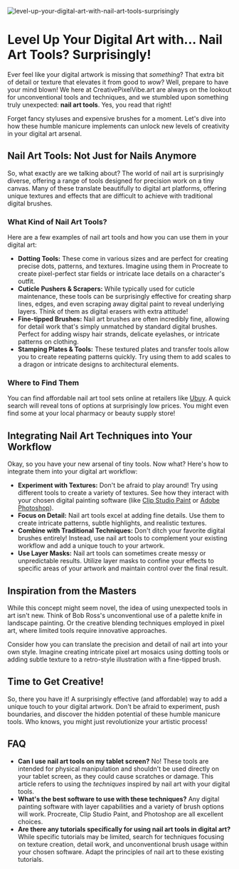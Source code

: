 ![level-up-your-digital-art-with-nail-art-tools-surprisingly](https://images.pexels.com/photos/4491910/pexels-photo-4491910.jpeg?auto=compress&cs=tinysrgb&fit=crop&h=627&w=1200)

# Level Up Your Digital Art with... Nail Art Tools? Surprisingly!

Ever feel like your digital artwork is missing that *something*? That extra bit of detail or texture that elevates it from good to *wow*? Well, prepare to have your mind blown! We here at CreativePixelVibe.art are always on the lookout for unconventional tools and techniques, and we stumbled upon something truly unexpected: **nail art tools**. Yes, you read that right!

Forget fancy styluses and expensive brushes for a moment. Let's dive into how these humble manicure implements can unlock new levels of creativity in your digital art arsenal.

## Nail Art Tools: Not Just for Nails Anymore

So, what exactly are we talking about? The world of nail art is surprisingly diverse, offering a range of tools designed for precision work on a tiny canvas. Many of these translate beautifully to digital art platforms, offering unique textures and effects that are difficult to achieve with traditional digital brushes.

### What Kind of Nail Art Tools?

Here are a few examples of nail art tools and how you can use them in your digital art:

*   **Dotting Tools:** These come in various sizes and are perfect for creating precise dots, patterns, and textures. Imagine using them in Procreate to create pixel-perfect star fields or intricate lace details on a character's outfit.
*   **Cuticle Pushers & Scrapers:** While typically used for cuticle maintenance, these tools can be surprisingly effective for creating sharp lines, edges, and even scraping away digital paint to reveal underlying layers. Think of them as digital erasers with extra attitude!
*   **Fine-tipped Brushes:** Nail art brushes are often incredibly fine, allowing for detail work that's simply unmatched by standard digital brushes. Perfect for adding wispy hair strands, delicate eyelashes, or intricate patterns on clothing.
*   **Stamping Plates & Tools:** These textured plates and transfer tools allow you to create repeating patterns quickly. Try using them to add scales to a dragon or intricate designs to architectural elements.

### Where to Find Them

You can find affordable nail art tool sets online at retailers like [Ubuy](https://www.ubuy.mv/en/product/QDEFH8DZ4-12pcs-nail-art-tools-cuticle-trimmer-and-removal-fork-with-non-slip-handle-for-for-home-and-professional-manicure-use). A quick search will reveal tons of options at surprisingly low prices. You might even find some at your local pharmacy or beauty supply store!

## Integrating Nail Art Techniques into Your Workflow

Okay, so you have your new arsenal of tiny tools. Now what? Here's how to integrate them into your digital art workflow:

*   **Experiment with Textures:** Don't be afraid to play around! Try using different tools to create a variety of textures. See how they interact with your chosen digital painting software (like [Clip Studio Paint](https://www.clipstudio.net/en/) or [Adobe Photoshop](https://www.adobe.com/products/photoshop.html)).
*   **Focus on Detail:** Nail art tools excel at adding fine details. Use them to create intricate patterns, subtle highlights, and realistic textures.
*   **Combine with Traditional Techniques:** Don't ditch your favorite digital brushes entirely! Instead, use nail art tools to complement your existing workflow and add a unique touch to your artwork.
*   **Use Layer Masks:** Nail art tools can sometimes create messy or unpredictable results. Utilize layer masks to confine your effects to specific areas of your artwork and maintain control over the final result.

## Inspiration from the Masters

While this concept might seem novel, the idea of using unexpected tools in art isn't new. Think of Bob Ross's unconventional use of a palette knife in landscape painting. Or the creative blending techniques employed in pixel art, where limited tools require innovative approaches.

Consider how you can translate the precision and detail of nail art into your own style. Imagine creating intricate pixel art mosaics using dotting tools or adding subtle texture to a retro-style illustration with a fine-tipped brush.

## Time to Get Creative!

So, there you have it! A surprisingly effective (and affordable) way to add a unique touch to your digital artwork. Don't be afraid to experiment, push boundaries, and discover the hidden potential of these humble manicure tools. Who knows, you might just revolutionize your artistic process!

## FAQ

*   **Can I use nail art tools on my tablet screen?** No! These tools are intended for physical manipulation and shouldn't be used directly on your tablet screen, as they could cause scratches or damage. This article refers to using the *techniques* inspired by nail art with your digital tools.
*   **What's the best software to use with these techniques?** Any digital painting software with layer capabilities and a variety of brush options will work. Procreate, Clip Studio Paint, and Photoshop are all excellent choices.
*   **Are there any tutorials specifically for using nail art tools in digital art?** While specific tutorials may be limited, search for techniques focusing on texture creation, detail work, and unconventional brush usage within your chosen software. Adapt the principles of nail art to these existing tutorials.
